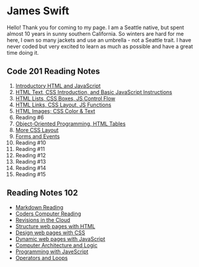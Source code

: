 # James Swift

Hello! Thank you for coming to my page. I am a Seattle native, but spent almost 10 years in sunny southern California. So winters are hard for me here, I own so many jackets and use an umbrella - not a Seattle trait. I have never coded but very excited to learn as much as possible and have a great time doing it.

## Code 201 Reading Notes

1. [Introductory HTML and JavaScript](class-01.md)
2. [HTML Text, CSS Introduction, and Basic JavaScript Instructions](class-02.md)
3. [HTML Lists, CSS Boxes, JS Control Flow](class-3.md)
4. [HTML Links, CSS Layout, JS Functions](class-4.md)
5. [HTML Images; CSS Color & Text](class-5.md)
6. Reading #6
7. [Object-Oriented Programming, HTML Tables](class-7.md)
8. [More CSS Layout](class-08.md)
9. [Forms and Events](class-09.md)
10. Reading #10
11. Reading #11
12. Reading #12
13. Reading #13
14. Reading #14
15. Reading #15

## Reading Notes 102

- [Markdown Reading](learning-markdown.md)
- [Coders Computer Reading](coders-computer.md)
- [Revisions in the Cloud](revisions-and-the-cloud-notes.md)
- [Structure web pages with HTML](HTML.md)
- [Design web pages with CSS](reading-5.md)
- [Dynamic web pages with JavaScript](JavaScript.md)
- [Computer Architecture and Logic](Computer-Architecture-and-Logic.md)
- [Programming with JaveScript](programming-with-JS.md)
- [Operators and Loops](Operators-and-Loops.md)